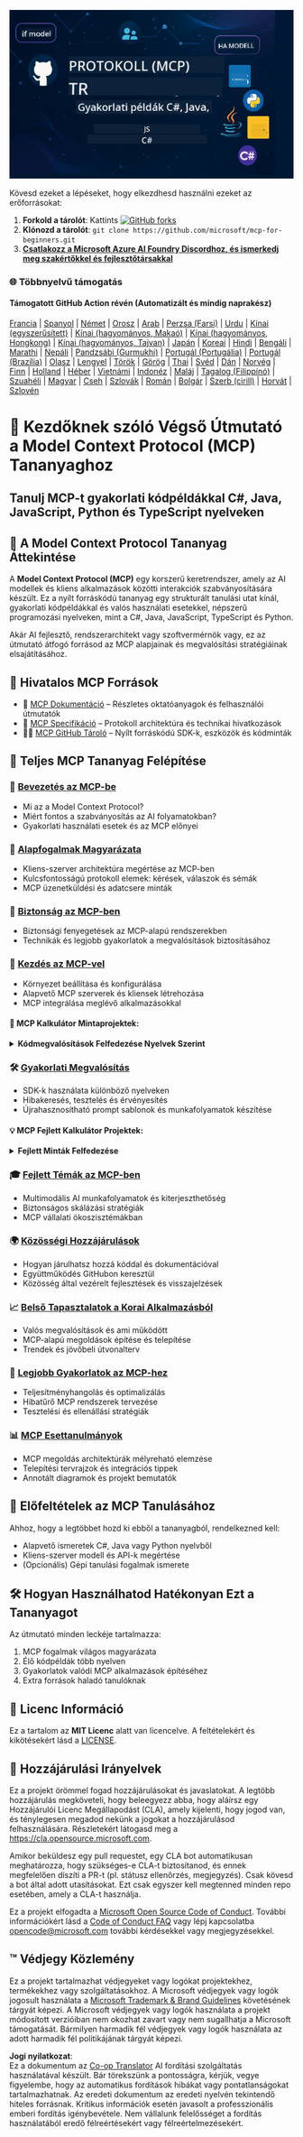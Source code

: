 <!--
CO_OP_TRANSLATOR_METADATA:
{
  "original_hash": "2a21391378c12ecfef50f866329dfde0",
  "translation_date": "2025-05-17T05:32:49+00:00",
  "source_file": "README.md",
  "language_code": "hu"
}
-->
![MCP-kezdőknek](../../translated_images/mcp-beginners.d21ba1f29a4d6177f2f95151a2f188ef968b4a2fdb50ce0d033d2aa1978ceb90.hu.png)

Kövesd ezeket a lépéseket, hogy elkezdhesd használni ezeket az erőforrásokat:
1. **Forkold a tárolót**: Kattints [![GitHub forks](https://img.shields.io/github/forks/microsoft/mcp-for-beginners.svg?style=social&label=Fork)](https://GitHub.com/microsoft/mcp-for-beginners/network)
2. **Klónozd a tárolót**: `git clone https://github.com/microsoft/mcp-for-beginners.git`
3. [**Csatlakozz a Microsoft Azure AI Foundry Discordhoz, és ismerkedj meg szakértőkkel és fejlesztőtársakkal**](https://discord.com/invite/ByRwuEEgH4)

### 🌐 Többnyelvű támogatás

#### Támogatott GitHub Action révén (Automatizált és mindig naprakész)
[Francia](../fr/README.md) | [Spanyol](../es/README.md) | [Német](../de/README.md) | [Orosz](../ru/README.md) | [Arab](../ar/README.md) | [Perzsa (Farsi)](../fa/README.md) | [Urdu](../ur/README.md) | [Kínai (egyszerűsített)](../zh/README.md) | [Kínai (hagyományos, Makaó)](../mo/README.md) | [Kínai (hagyományos, Hongkong)](../hk/README.md) | [Kínai (hagyományos, Tajvan)](../tw/README.md) | [Japán](../ja/README.md) | [Koreai](../ko/README.md) | [Hindi](../hi/README.md) | [Bengáli](../bn/README.md) | [Marathi](../mr/README.md) | [Nepáli](../ne/README.md) | [Pandzsábi (Gurmukhi)](../pa/README.md) | [Portugál (Portugália)](../pt/README.md) | [Portugál (Brazília)](../br/README.md) | [Olasz](../it/README.md) | [Lengyel](../pl/README.md) | [Török](../tr/README.md) | [Görög](../el/README.md) | [Thai](../th/README.md) | [Svéd](../sv/README.md) | [Dán](../da/README.md) | [Norvég](../no/README.md) | [Finn](../fi/README.md) | [Holland](../nl/README.md) | [Héber](../he/README.md) | [Vietnámi](../vi/README.md) | [Indonéz](../id/README.md) | [Maláj](../ms/README.md) | [Tagalog (Filippínó)](../tl/README.md) | [Szuahéli](../sw/README.md) | [Magyar](./README.md) | [Cseh](../cs/README.md) | [Szlovák](../sk/README.md) | [Román](../ro/README.md) | [Bolgár](../bg/README.md) | [Szerb (cirill)](../sr/README.md) | [Horvát](../hr/README.md) | [Szlovén](../sl/README.md)
# 🚀 Kezdőknek szóló Végső Útmutató a Model Context Protocol (MCP) Tananyaghoz

## **Tanulj MCP-t gyakorlati kódpéldákkal C#, Java, JavaScript, Python és TypeScript nyelveken**

## 🧠 A Model Context Protocol Tananyag Áttekintése

A **Model Context Protocol (MCP)** egy korszerű keretrendszer, amely az AI modellek és kliens alkalmazások közötti interakciók szabványosítására készült. Ez a nyílt forráskódú tananyag egy strukturált tanulási utat kínál, gyakorlati kódpéldákkal és valós használati esetekkel, népszerű programozási nyelveken, mint a C#, Java, JavaScript, TypeScript és Python.

Akár AI fejlesztő, rendszerarchitekt vagy szoftvermérnök vagy, ez az útmutató átfogó forrásod az MCP alapjainak és megvalósítási stratégiáinak elsajátításához.

## 🔗 Hivatalos MCP Források

- 📘 [MCP Dokumentáció](https://modelcontextprotocol.io/) – Részletes oktatóanyagok és felhasználói útmutatók  
- 📜 [MCP Specifikáció](https://spec.modelcontextprotocol.io/) – Protokoll architektúra és technikai hivatkozások  
- 🧑‍💻 [MCP GitHub Tároló](https://github.com/modelcontextprotocol) – Nyílt forráskódú SDK-k, eszközök és kódminták  

## 🧭 Teljes MCP Tananyag Felépítése

### 📌 [Bevezetés az MCP-be](./00-Introduction/README.md)

- Mi az a Model Context Protocol?
- Miért fontos a szabványosítás az AI folyamatokban?
- Gyakorlati használati esetek és az MCP előnyei

### 🧩 [Alapfogalmak Magyarázata](./01-CoreConcepts/README.md)

- Kliens-szerver architektúra megértése az MCP-ben
- Kulcsfontosságú protokoll elemek: kérések, válaszok és sémák
- MCP üzenetküldési és adatcsere minták

### 🔐 [Biztonság az MCP-ben](./02-Security/readme.md)

- Biztonsági fenyegetések az MCP-alapú rendszerekben
- Technikák és legjobb gyakorlatok a megvalósítások biztosításához

### 🚀 [Kezdés az MCP-vel](./03-GettingStarted/README.md)

- Környezet beállítása és konfigurálása
- Alapvető MCP szerverek és kliensek létrehozása
- MCP integrálása meglévő alkalmazásokkal

#### 🧮 MCP Kalkulátor Mintaprojektek:
<details>
  <summary><strong>Kódmegvalósítások Felfedezése Nyelvek Szerint</strong></summary>

  - [C# MCP Szerver Példa](./03-GettingStarted/samples/csharp/README.md)
  - [Java MCP Kalkulátor](./03-GettingStarted/samples/java/calculator/README.md)
  - [JavaScript MCP Bemutató](./03-GettingStarted/samples/javascript/README.md)
  - [Python MCP Szerver](../../03-GettingStarted/samples/python/mcp_calculator_server.py)
  - [TypeScript MCP Példa](./03-GettingStarted/samples/typescript/README.md)

</details>

### 🛠️ [Gyakorlati Megvalósítás](./04-PracticalImplementation/README.md)

- SDK-k használata különböző nyelveken
- Hibakeresés, tesztelés és érvényesítés
- Újrahasznosítható prompt sablonok és munkafolyamatok készítése

#### 💡 MCP Fejlett Kalkulátor Projektek:
<details>
  <summary><strong>Fejlett Minták Felfedezése</strong></summary>

  - [Fejlett C# Minta](./04-PracticalImplementation/samples/csharp/README.md)
  - [Java Konténer Alkalmazás Példa](./04-PracticalImplementation/samples/java/containerapp/README.md)
  - [JavaScript Fejlett Minta](./04-PracticalImplementation/samples/javascript/README.md)
  - [Python Komplex Megvalósítás](../../04-PracticalImplementation/samples/python/mcp_sample.py)
  - [TypeScript Konténer Minta](./04-PracticalImplementation/samples/typescript/README.md)

</details>

### 🎓 [Fejlett Témák az MCP-ben](./05-AdvancedTopics/README.md)

- Multimodális AI munkafolyamatok és kiterjeszthetőség
- Biztonságos skálázási stratégiák
- MCP vállalati ökoszisztémákban

### 🌍 [Közösségi Hozzájárulások](./06-CommunityContributions/README.md)

- Hogyan járulhatsz hozzá kóddal és dokumentációval
- Együttműködés GitHubon keresztül
- Közösség által vezérelt fejlesztések és visszajelzések

### 📈 [Belső Tapasztalatok a Korai Alkalmazásból](./07-CaseStudies/README.md)

- Valós megvalósítások és ami működött
- MCP-alapú megoldások építése és telepítése
- Trendek és jövőbeli útvonalterv

### 📏 [Legjobb Gyakorlatok az MCP-hez](./08-BestPractices/README.md)

- Teljesítményhangolás és optimalizálás
- Hibatűrő MCP rendszerek tervezése
- Tesztelési és ellenállási stratégiák

### 📊 [MCP Esettanulmányok](./09-CaseStudy/Readme.md)

- MCP megoldás architektúrák mélyreható elemzése
- Telepítési tervrajzok és integrációs tippek
- Annotált diagramok és projekt bemutatók

## 🎯 Előfeltételek az MCP Tanulásához

Ahhoz, hogy a legtöbbet hozd ki ebből a tananyagból, rendelkezned kell:

- Alapvető ismeretek C#, Java vagy Python nyelvből
- Kliens-szerver modell és API-k megértése
- (Opcionális) Gépi tanulási fogalmak ismerete

## 🛠️ Hogyan Használhatod Hatékonyan Ezt a Tananyagot

Az útmutató minden leckéje tartalmazza:

1. MCP fogalmak világos magyarázata  
2. Élő kódpéldák több nyelven  
3. Gyakorlatok valódi MCP alkalmazások építéséhez  
4. Extra források haladó tanulóknak  

## 📜 Licenc Információ

Ez a tartalom az **MIT Licenc** alatt van licencelve. A feltételekért és kikötésekért lásd a [LICENSE](../../LICENSE).

## 🤝 Hozzájárulási Irányelvek

Ez a projekt örömmel fogad hozzájárulásokat és javaslatokat. A legtöbb hozzájárulás megköveteli, hogy beleegyezz abba, hogy aláírsz egy
Hozzájárulói Licenc Megállapodást (CLA), amely kijelenti, hogy jogod van, és ténylegesen megadod nekünk
a jogokat a hozzájárulásod felhasználására. Részletekért látogasd meg a <https://cla.opensource.microsoft.com>.

Amikor beküldesz egy pull requestet, egy CLA bot automatikusan meghatározza, hogy szükséges-e
CLA-t biztosítanod, és ennek megfelelően díszíti a PR-t (pl. státusz ellenőrzés, megjegyzés). Csak kövesd a bot által adott utasításokat.
Ezt csak egyszer kell megtenned minden repo esetében, amely a CLA-t használja.

Ez a projekt elfogadta a [Microsoft Open Source Code of Conduct](https://opensource.microsoft.com/codeofconduct/).
További információkért lásd a [Code of Conduct FAQ](https://opensource.microsoft.com/codeofconduct/faq/) vagy
lépj kapcsolatba [opencode@microsoft.com](mailto:opencode@microsoft.com) további kérdésekkel vagy megjegyzésekkel.

## ™️ Védjegy Közlemény

Ez a projekt tartalmazhat védjegyeket vagy logókat projektekhez, termékekhez vagy szolgáltatásokhoz. A Microsoft
védjegyek vagy logók jogosult használata a [Microsoft Trademark & Brand Guidelines](https://www.microsoft.com/legal/intellectualproperty/trademarks/usage/general) követésének tárgyát képezi.
A Microsoft védjegyek vagy logók használata a projekt módosított verzióiban nem okozhat zavart vagy nem sugallhatja a Microsoft támogatását.
Bármilyen harmadik fél védjegyek vagy logók használata az adott harmadik fél politikájának tárgyát képezi.

**Jogi nyilatkozat**:  
Ez a dokumentum az [Co-op Translator](https://github.com/Azure/co-op-translator) AI fordítási szolgáltatás használatával készült. Bár törekszünk a pontosságra, kérjük, vegye figyelembe, hogy az automatikus fordítások hibákat vagy pontatlanságokat tartalmazhatnak. Az eredeti dokumentum az eredeti nyelvén tekintendő hiteles forrásnak. Kritikus információk esetén javasolt a professzionális emberi fordítás igénybevétele. Nem vállalunk felelősséget a fordítás használatából eredő félreértésekért vagy félreértelmezésekért.